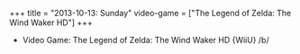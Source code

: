 +++
title = "2013-10-13: Sunday"
video-game = ["The Legend of Zelda: The Wind Waker HD"]
+++


* Video Game: The Legend of Zelda: The Wind Waker HD {WiiU} /b/